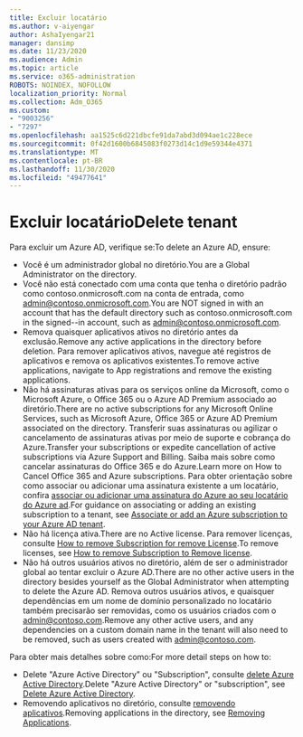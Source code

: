 ```yaml
---
title: Excluir locatário
ms.author: v-aiyengar
author: AshaIyengar21
manager: dansimp
ms.date: 11/23/2020
ms.audience: Admin
ms.topic: article
ms.service: o365-administration
ROBOTS: NOINDEX, NOFOLLOW
localization_priority: Normal
ms.collection: Adm_O365
ms.custom:
- "9003256"
- "7297"
ms.openlocfilehash: aa1525c6d221dbcfe91da7abd3d094ae1c228ece
ms.sourcegitcommit: 0f42d1600b6845083f0273d14c1d9e59344e4371
ms.translationtype: MT
ms.contentlocale: pt-BR
ms.lasthandoff: 11/30/2020
ms.locfileid: "49477641"
---
```

# <a name="delete-tenant"></a><span data-ttu-id="cd863-102">Excluir locatário</span><span class="sxs-lookup"><span data-stu-id="cd863-102">Delete tenant</span></span>

<span data-ttu-id="cd863-103">Para excluir um Azure AD, verifique se:</span><span class="sxs-lookup"><span data-stu-id="cd863-103">To delete an Azure AD, ensure:</span></span>
- <span data-ttu-id="cd863-104">Você é um administrador global no diretório.</span><span class="sxs-lookup"><span data-stu-id="cd863-104">You are a Global Administrator on the directory.</span></span>
- <span data-ttu-id="cd863-105">Você não está conectado com uma conta que tenha o diretório padrão como contoso.onmicrosoft.com na conta de entrada, como admin@contoso.onmicrosoft.com.</span><span class="sxs-lookup"><span data-stu-id="cd863-105">You are NOT signed in with an account that has the default directory such as contoso.onmicrosoft.com in the signed--in account, such as admin@contoso.onmicrosoft.com.</span></span>
- <span data-ttu-id="cd863-106">Remova quaisquer aplicativos ativos no diretório antes da exclusão.</span><span class="sxs-lookup"><span data-stu-id="cd863-106">Remove any active applications in the directory before deletion.</span></span> <span data-ttu-id="cd863-107">Para remover aplicativos ativos, navegue até registros de aplicativos e remova os aplicativos existentes.</span><span class="sxs-lookup"><span data-stu-id="cd863-107">To remove active applications, navigate to App registrations and remove the existing applications.</span></span>
- <span data-ttu-id="cd863-108">Não há assinaturas ativas para os serviços online da Microsoft, como o Microsoft Azure, o Office 365 ou o Azure AD Premium associado ao diretório.</span><span class="sxs-lookup"><span data-stu-id="cd863-108">There are no active subscriptions for any Microsoft Online Services, such as Microsoft Azure, Office 365 or Azure AD Premium associated on the directory.</span></span> <span data-ttu-id="cd863-109">Transferir suas assinaturas ou agilizar o cancelamento de assinaturas ativas por meio de suporte e cobrança do Azure.</span><span class="sxs-lookup"><span data-stu-id="cd863-109">Transfer your subscriptions or expedite cancellation of active subscriptions via Azure Support and Billing.</span></span> <span data-ttu-id="cd863-110">Saiba mais sobre como cancelar assinaturas do Office 365 e do Azure.</span><span class="sxs-lookup"><span data-stu-id="cd863-110">Learn more on How to Cancel Office 365 and Azure subscriptions.</span></span> <span data-ttu-id="cd863-111">Para obter orientação sobre como associar ou adicionar uma assinatura existente a um locatário, confira [associar ou adicionar uma assinatura do Azure ao seu locatário do Azure ad](https://docs.microsoft.com/azure/active-directory/fundamentals/active-directory-how-subscriptions-associated-directory).</span><span class="sxs-lookup"><span data-stu-id="cd863-111">For guidance on associating or adding an existing subscription to a tenant, see [Associate or add an Azure subscription to your Azure AD tenant](https://docs.microsoft.com/azure/active-directory/fundamentals/active-directory-how-subscriptions-associated-directory).</span></span>
- <span data-ttu-id="cd863-112">Não há licença ativa.</span><span class="sxs-lookup"><span data-stu-id="cd863-112">There are no Active license.</span></span> <span data-ttu-id="cd863-113">Para remover licenças, consulte [How to remove Subscription for remove License](https://docs.microsoft.com/azure/active-directory/enterprise-users/directory-delete-howto#delete-a-subscription).</span><span class="sxs-lookup"><span data-stu-id="cd863-113">To remove licenses, see [How to remove Subscription to Remove license](https://docs.microsoft.com/azure/active-directory/enterprise-users/directory-delete-howto#delete-a-subscription).</span></span>
- <span data-ttu-id="cd863-114">Não há outros usuários ativos no diretório, além de ser o administrador global ao tentar excluir o Azure AD.</span><span class="sxs-lookup"><span data-stu-id="cd863-114">There are no other active users in the directory besides yourself as the Global Administrator when attempting to delete the Azure AD.</span></span> <span data-ttu-id="cd863-115">Remova outros usuários ativos, e quaisquer dependências em um nome de domínio personalizado no locatário também precisarão ser removidas, como os usuários criados com o admin@contoso.com.</span><span class="sxs-lookup"><span data-stu-id="cd863-115">Remove any other active users, and any dependencies on a custom domain name in the tenant will also need to be removed, such as users created with admin@contoso.com.</span></span>

<span data-ttu-id="cd863-116">Para obter mais detalhes sobre como:</span><span class="sxs-lookup"><span data-stu-id="cd863-116">For more detail steps on how to:</span></span>
- <span data-ttu-id="cd863-117">Delete "Azure Active Directory" ou "Subscription", consulte [delete Azure Active Directory](https://docs.microsoft.com/azure/active-directory/users-groups-roles/directory-delete-howto).</span><span class="sxs-lookup"><span data-stu-id="cd863-117">Delete "Azure Active Directory" or "subscription",  see [Delete Azure Active Directory](https://docs.microsoft.com/azure/active-directory/users-groups-roles/directory-delete-howto).</span></span>
- <span data-ttu-id="cd863-118">Removendo aplicativos no diretório, consulte [removendo aplicativos](https://docs.microsoft.com/azure/active-directory/develop/quickstart-remove-app).</span><span class="sxs-lookup"><span data-stu-id="cd863-118">Removing applications in the directory, see [Removing Applications](https://docs.microsoft.com/azure/active-directory/develop/quickstart-remove-app).</span></span> 
